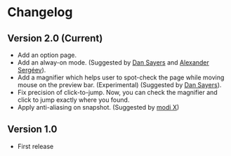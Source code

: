 # Changelog

## Version 2.0 (Current)

* Add an option page.
* Add an alway-on mode. (Suggested by [Dan Sayers](https://plus.google.com/108024724934415857156) and [Alexander Sergéev](https://github.com/sergeevabc)).
* Add a magnifier which helps user to spot-check the page while moving mouse on the preview bar. (Experimental) (Suggested by [Dan Sayers](https://plus.google.com/108024724934415857156)).
* Fix precision of click-to-jump. Now, you can check the magnifier and click to jump exactly where you found.
* Apply anti-aliasing on snapshot. (Suggested by [modi X](https://plus.google.com/115562168718511548938))

## Version 1.0

* First release

